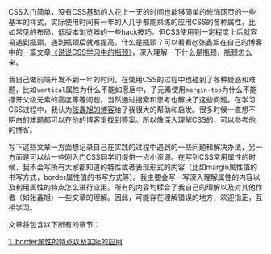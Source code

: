 CSS入门简单，没有CSS基础的人花上一天的时间也能够简单的修饰网页的一些基本的样式，实际使用时间有一年的人几乎都能熟练的应用CSS的各种属性，比如常见的布局，低版本浏览器的一些hack技巧。但CSS使用到一定程度上后就容易遇到瓶颈，遇到瓶颈后就难提高。什么是瓶颈？可以看看@张鑫旭在自己的博客中的一篇文章[《说说CSS学习中的瓶颈》](http://www.zhangxinxu.com/wordpress/2012/07/bottleneck-css-study/)，深入理解一下什么是瓶颈，瓶颈怎么来。

我自己做前端开发不到一年的时间，在使用CSS的过程中也碰到了各种疑惑和难题，比如`vertical`属性为什么不能如愿居中，子元素使用`margin-top`为什么不能撑开父级元素的高度等等问题。当然通过搜索和思考也解决了这些问题。在学习CSS过程中，我认为[张鑫旭的博客](http://www.zhangxinxu.com/)给了我很大的帮助和启发。很多时候一直想不明白的难题都可以在他的博客里找到答案。所以像深入理解CSS的，可以参考他的博客。

写下这些文章一方面想记录自己在实践的过程中遇到的一些问题和解决办法，另一方面是可以给一些刚入门CSS同学们提供一点小资源。在写到CSS常用属性的时候，我不会写所有大家都知道的特性或者表现形式的内容（比如margin属性值的书写方式，border属性值的书写方式等）。我主要会写一写深入理解属性的内容以及利用属性的特点怎么进行应用。所有的内容均糅合了我自己的理解以及对其他作者（如张鑫旭）一些文章的理解。因此，可能存在理解错误的地方，欢迎指正，互相学习。

文章将包含以下所有的章节：

[1. border属性的特点以及实际的应用](./border属性的特点和实际的应用.md)